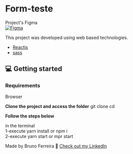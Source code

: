 # Form-teste
Project's Figma<br/>
[![Figma](https://img.shields.io/badge/-Figma-ffbaba?style=flat-square&logo=figma)](https://www.figma.com/file/sjm4JVBTNSJkpqXXWzd50B/Untitled?node-id=1%3A4)


This project was developed using web based technologies.


- [Reactjs](https://reactjs.org/)
- [sass](https://sass-lang.com/)

## 💻 Getting started

### Requirements
Browser

**Clone the project and access the folder**
git clone <Url of the project>
cd <folder of the project>

**Follow the steps below**

in the terminal <br/>
1-execute yarn install or npm i <br/>
2-execute yarn start or mpr start 


Made  by Bruno Ferreira 👋 [Check out my LinkedIn](https://www.linkedin.com/in/bruno-ferreira-santos-6b2428214/)

